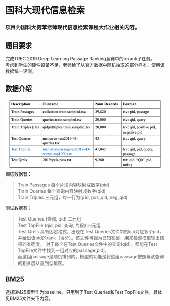 # 国科大现代信息检索
### 项目为国科大何苯老师现代信息检索课程大作业相关内容。
## 题目要求
完成TREC 2019 Deep Learning Passage Ranking竞赛中的rerank子任务。  
考虑到学生的硬件设备不足，老师给了从官方数据中随机抽取的部分样本，使用该数据统一评测。  
## 数据介绍
![image](https://github.com/Wang-kaifei/UCAS_IR/blob/main/IMG/data.png)
<br>训练数据有：
>Train Passages 每个片段内容映射成数字(pid)  
>Train Queries 每个查询内容映射成数字(qid)  
>Train Triples 三元组，每一行为(pid, pos_qid, neg_qid)  

测试数据有：
>Test Queries (查询, qid) 二元组  
>Test TopFile (qid, pid, 查询, 片段) 四元组  
>Test Qrels 具有固定格式，出现在Test Queries文件中的qid对应多个pid，并给出该pid的rank（得分）。该文件可视为已知答案，用来检测模型输出结果的准确度。
对于每个在Test Queries文件中的查询(qid)，都能在Test TopFile文件中找到一组对应的passage(pid)。  
而这组passage是随机排列的，模型的功能是将这组passage按照与该查询的相关度从高到低排序。  
## BM25
选择BM25模型作为baseline，只用到了Test Queries和Test TopFile文件，具体见BM25文件夹下内容。

